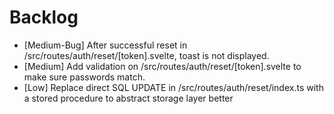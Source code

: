 # Backlog

* [Medium-Bug] After successful reset in /src/routes/auth/reset/[token].svelte, toast is not displayed.
* [Medium] Add validation on /src/routes/auth/reset/[token].svelte to make sure passwords match.
* [Low] Replace direct SQL UPDATE in /src/routes/auth/reset/index.ts with a stored procedure to abstract storage layer better